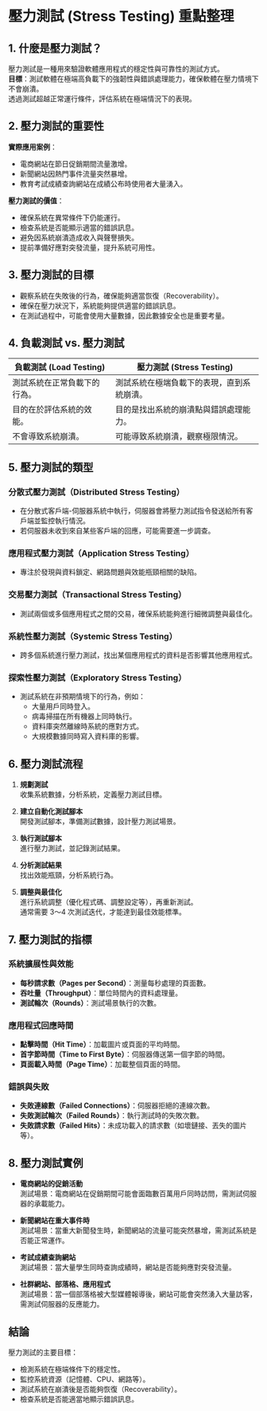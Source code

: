 # 壓力測試 (Stress Testing) 重點整理

## 1. 什麼是壓力測試？
壓力測試是一種用來驗證軟體應用程式的穩定性與可靠性的測試方式。  
**目標**：測試軟體在極端高負載下的強韌性與錯誤處理能力，確保軟體在壓力情境下不會崩潰。  
透過測試超越正常運行條件，評估系統在極端情況下的表現。

## 2. 壓力測試的重要性
**實際應用案例**：
- 電商網站在節日促銷期間流量激增。
- 新聞網站因熱門事件流量突然暴增。
- 教育考試成績查詢網站在成績公布時使用者大量湧入。

**壓力測試的價值**：
- 確保系統在異常條件下仍能運行。
- 檢查系統是否能顯示適當的錯誤訊息。
- 避免因系統崩潰造成收入與聲譽損失。
- 提前準備好應對突發流量，提升系統可用性。

## 3. 壓力測試的目標
- 觀察系統在失敗後的行為，確保能夠適當恢復（Recoverability）。
- 確保在壓力狀況下，系統能夠提供適當的錯誤訊息。
- 在測試過程中，可能會使用大量數據，因此數據安全也是重要考量。

## 4. 負載測試 vs. 壓力測試

| **負載測試 (Load Testing)** | **壓力測試 (Stress Testing)** |
| ------------------------- | -------------------------- |
| 測試系統在正常負載下的行為。 | 測試系統在極端負載下的表現，直到系統崩潰。 |
| 目的在於評估系統的效能。 | 目的是找出系統的崩潰點與錯誤處理能力。 |
| 不會導致系統崩潰。 | 可能導致系統崩潰，觀察極限情況。 |

## 5. 壓力測試的類型

### 分散式壓力測試（Distributed Stress Testing）
- 在分散式客戶端-伺服器系統中執行，伺服器會將壓力測試指令發送給所有客戶端並監控執行情況。
- 若伺服器未收到來自某些客戶端的回應，可能需要進一步調查。

### 應用程式壓力測試（Application Stress Testing）
- 專注於發現與資料鎖定、網路問題與效能瓶頸相關的缺陷。

### 交易壓力測試（Transactional Stress Testing）
- 測試兩個或多個應用程式之間的交易，確保系統能夠進行細微調整與最佳化。

### 系統性壓力測試（Systemic Stress Testing）
- 跨多個系統進行壓力測試，找出某個應用程式的資料是否影響其他應用程式。

### 探索性壓力測試（Exploratory Stress Testing）
- 測試系統在非預期情境下的行為，例如：
  - 大量用戶同時登入。
  - 病毒掃描在所有機器上同時執行。
  - 資料庫突然離線時系統的應對方式。
  - 大規模數據同時寫入資料庫的影響。

## 6. 壓力測試流程
1. **規劃測試**  
   收集系統數據，分析系統，定義壓力測試目標。
   
2. **建立自動化測試腳本**  
   開發測試腳本，準備測試數據，設計壓力測試場景。

3. **執行測試腳本**  
   進行壓力測試，並記錄測試結果。

4. **分析測試結果**  
   找出效能瓶頸，分析系統行為。

5. **調整與最佳化**  
   進行系統調整（優化程式碼、調整設定等），再重新測試。  
   通常需要 3～4 次測試迭代，才能達到最佳效能標準。

## 7. 壓力測試的指標

### 系統擴展性與效能
- **每秒請求數（Pages per Second）**：測量每秒處理的頁面數。
- **吞吐量（Throughput）**：單位時間內的資料處理量。
- **測試輪次（Rounds）**：測試場景執行的次數。

### 應用程式回應時間
- **點擊時間（Hit Time）**：加載圖片或頁面的平均時間。
- **首字節時間（Time to First Byte）**：伺服器傳送第一個字節的時間。
- **頁面載入時間（Page Time）**：加載整個頁面的時間。

### 錯誤與失敗
- **失敗連線數（Failed Connections）**：伺服器拒絕的連線次數。
- **失敗測試輪次（Failed Rounds）**：執行測試時的失敗次數。
- **失敗請求數（Failed Hits）**：未成功載入的請求數（如壞鏈接、丟失的圖片等）。

## 8. 壓力測試實例
- **電商網站的促銷活動**  
  測試場景：電商網站在促銷期間可能會面臨數百萬用戶同時訪問，需測試伺服器的承載能力。
  
- **新聞網站在重大事件時**  
  測試場景：當重大新聞發生時，新聞網站的流量可能突然暴增，需測試系統是否能正常運作。

- **考試成績查詢網站**  
  測試場景：當大量學生同時查詢成績時，網站是否能夠應對突發流量。

- **社群網站、部落格、應用程式**  
  測試場景：當一個部落格被大型媒體報導後，網站可能會突然湧入大量訪客，需測試伺服器的反應能力。

## 結論
壓力測試的主要目標：
- 檢測系統在極端條件下的穩定性。
- 監控系統資源（記憶體、CPU、網路等）。
- 測試系統在崩潰後是否能夠恢復（Recoverability）。
- 檢查系統是否能適當地顯示錯誤訊息。

